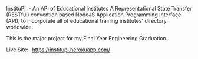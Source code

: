 InstituPI :- An API of Educational institutes
    A Representational State Transfer (RESTful) convention based NodeJS Application Programming Interface
    (API), to incorporate all of educational training institutes' directory worldwide.

This is the major project for my Final Year Engineering Graduation.

Live Site:- https://institupi.herokuapp.com/
